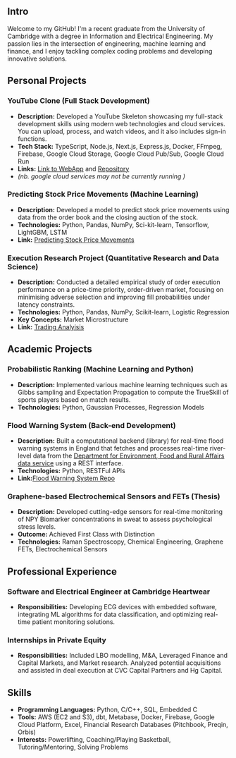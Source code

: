 ## Intro
Welcome to my GitHub! I'm a recent graduate from the University of Cambridge with a degree in Information and Electrical Engineering. My passion lies in the intersection of engineering, machine learning and finance, and I enjoy tackling complex coding problems and developing innovative solutions.

## Personal Projects
### YouTube Clone (Full Stack Development)
- **Description:** Developed a YouTube Skeleton showcasing my full-stack development skills using modern web technologies and cloud services. You can upload, process, and watch videos, and it also includes sign-in functions. 
- **Tech Stack:** TypeScript, Node.js, Next.js, Express.js, Docker, FFmpeg, Firebase, Google Cloud Storage, Google Cloud Pub/Sub, Google Cloud Run
- **Links:** [Link to WebApp](https://yt-web-client-immn7fa7pa-uc.a.run.app) and [Repository](https://github.com/jea68/Youtube-Clone)
- *(nb. google cloud services may not be currently running )*

### Predicting Stock Price Movements (Machine Learning)
- **Description:** Developed a model to predict stock price movements using data from the order book and the closing auction of the stock. 
- **Technologies:** Python, Pandas, NumPy, Sci-kit-learn, Tensorflow, LightGBM, LSTM
- **Link:** [Predicting Stock Price Movements](https://github.com/jea68/Predicting_StockPrice_Movements)


### Execution Research Project (Quantitative Research and Data Science)
- **Description:** Conducted a detailed empirical study of order execution performance on a price-time priority, order-driven market, focusing on minimising adverse selection and improving fill probabilities under latency constraints.
- **Technologies:** Python, Pandas, NumPy, Scikit-learn, Logistic Regression
- **Key Concepts:** Market Microstructure
- **Link:** [Trading Analyisis](https://github.com/jea68/Execution-Research-Project)



## Academic Projects

### Probabilistic Ranking (Machine Learning and Python)
- **Description:** Implemented various machine learning techniques such as Gibbs sampling and Expectation Propagation to compute the TrueSkill of sports players based on match results.
- **Technologies:** Python, Gaussian Processes, Regression Models

### Flood Warning System (Back-end Development)
- **Description:** Built a computational backend (library) for real-time flood warning systems in England that fetches and processes real-time river-level data from the [Department for Environment, Food and Rural Affairs data service](https://environment.data.gov.uk/) using a REST interface. 
- **Technologies:** Python, RESTFul APIs
- **Link:**[Flood Warning System Repo](https://github.com/jea68/Flood-Warning-System)

### Graphene-based Electrochemical Sensors and FETs (Thesis)
- **Description:** Developed cutting-edge sensors for real-time monitoring of NPY Biomarker concentrations in sweat to assess psychological stress levels.
- **Outcome:** Achieved First Class with Distinction
- **Technologies:** Raman Spectroscopy, Chemical Engineering, Graphene FETs, Electrochemical Sensors

## Professional Experience

### Software and Electrical Engineer at Cambridge Heartwear
- **Responsibilities:** Developing ECG devices with embedded software, integrating ML algorithms for data classification, and optimizing real-time patient monitoring solutions.

### Internships in Private Equity
- **Responsibilities:** Included LBO modelling, M&A, Leveraged Finance and Capital Markets, and Market research. Analyzed potential acquisitions and assisted in deal execution at CVC Capital Partners and Hg Capital.

## Skills
- **Programming Languages:** Python, C/C++, SQL, Embedded C
- **Tools:**  AWS (EC2 and S3), dbt, Metabase, Docker, Firebase, Google Cloud Platform, Excel, Financial Research Databases (Pitchbook, Preqin, Orbis)
- **Interests:** Powerlifting, Coaching/Playing Basketball, Tutoring/Mentoring, Solving Problems
